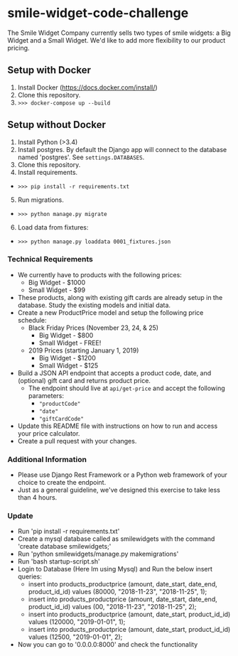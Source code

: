 # smile-widget-code-challenge

The Smile Widget Company currently sells two types of smile widgets: a Big Widget and a Small Widget.  We'd like to add more flexibility to our product pricing.

## Setup with Docker
1. Install Docker (https://docs.docker.com/install/)
2. Clone this repository.
3. `>>> docker-compose up --build`

## Setup without Docker
1. Install Python (>3.4)
2. Install postgres.  By default the Django app will connect to the database named 'postgres'.  See `settings.DATABASES`.
3. Clone this repository.
4. Install requirements.
  * `>>> pip install -r requirements.txt`
5. Run migrations.
  * `>>> python manage.py migrate`
6. Load data from fixtures:
  * `>>> python manage.py loaddata 0001_fixtures.json`

### Technical Requirements
* We currently have to products with the following prices:
    * Big Widget - $1000
    * Small Widget - $99
* These products, along with existing gift cards are already setup in the database.  Study the existing models and initial data.
* Create a new ProductPrice model and setup the following price schedule:    
  * Black Friday Prices (November 23, 24, & 25)
    * Big Widget - $800
    * Small Widget - FREE!
  * 2019 Prices (starting January 1, 2019)
    * Big Widget - $1200
    * Small Widget - $125
* Build a JSON API endpoint that accepts a product code, date, and (optional) gift card and returns product price.
  * The endpoint should live at `api/get-price` and accept the following parameters:
    * `"productCode"`
    * `"date"`
    * `"giftCardCode"`
* Update this README file with instructions on how to run and access your price calculator.
* Create a pull request with your changes.

### Additional Information
* Please use Django Rest Framework or a Python web framework of your choice to create the endpoint.
* Just as a general guideline, we've designed this exercise to take less than 4 hours.

### Update
* Run 'pip install -r requirements.txt'
* Create a mysql database called as smilewidgets with the command 'create database smilewidgets;'
* Run 'python smilewidgets/manage.py makemigrations'
* Run 'bash startup-script.sh'
* Login to Database (Here Im using Mysql) and Run the below insert queries:
  * insert into products_productprice (amount, date_start, date_end, product_id_id) values (80000, "2018-11-23", "2018-11-25", 1);
  * insert into products_productprice (amount, date_start, date_end, product_id_id) values (00, "2018-11-23", "2018-11-25", 2);
  * insert into products_productprice (amount, date_start, product_id_id) values (120000, "2019-01-01", 1);
  * insert into products_productprice (amount, date_start, product_id_id) values (12500, "2019-01-01", 2); 
* Now you can go to '0.0.0.0:8000' and check the functionality
